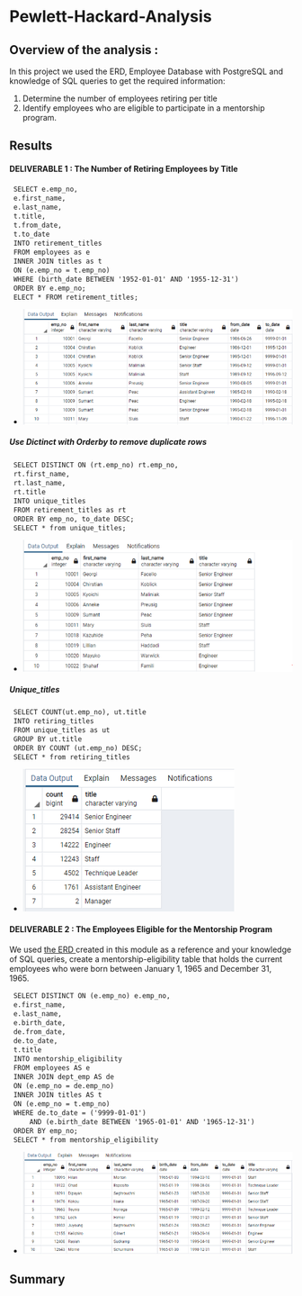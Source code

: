 # Pewlett-Hackard-Analysis


## Overview of the analysis :

In this project we used the ERD, Employee Database with PostgreSQL and knowledge of SQL queries to get the required information: 
1. Determine the number of employees retiring per title
2. Identify employees who are eligible to participate in a mentorship program.

## Results


#### DELIVERABLE 1 : The Number of Retiring Employees by Title


     SELECT e.emp_no,
     e.first_name,
     e.last_name,
     t.title,
     t.from_date,
     t.to_date
     INTO retirement_titles
     FROM employees as e
     INNER JOIN titles as t
     ON (e.emp_no = t.emp_no)
     WHERE (birth_date BETWEEN '1952-01-01' AND '1955-12-31')
     ORDER BY e.emp_no;
     ELECT * FROM retirement_titles;

 - ![retirement_titles.PNG](https://github.com/tjavaheripour/Pewlett-Hackard-Analysis/blob/main/Resources/retirement_titles.PNG)

##### Use Dictinct with Orderby to remove duplicate rows
     SELECT DISTINCT ON (rt.emp_no) rt.emp_no,
     rt.first_name,
     rt.last_name,
     rt.title
     INTO unique_titles
     FROM retirement_titles as rt
     ORDER BY emp_no, to_date DESC;
     SELECT * from unique_titles;

 - ![unique_titles.PNG](https://github.com/tjavaheripour/Pewlett-Hackard-Analysis/blob/main/Resources/unique_titles.PNG)
 
##### Unique_titles
     SELECT COUNT(ut.emp_no), ut.title
     INTO retiring_titles
     FROM unique_titles as ut
     GROUP BY ut.title
     ORDER BY COUNT (ut.emp_no) DESC;
     SELECT * from retiring_titles

 - ![retiring_titles.PNG](https://github.com/tjavaheripour/Pewlett-Hackard-Analysis/blob/main/Resources/retiring_titles.PNG)

#### DELIVERABLE 2 : The Employees Eligible for the Mentorship Program
We used [ the ERD ](https://github.com/tjavaheripour/Pewlett-Hackard-Analysis/blob/main/EmployeeDB.png) created in this module as a reference and your knowledge of SQL queries, create a mentorship-eligibility table that holds the current employees who were born between January 1, 1965 and December 31, 1965.

     SELECT DISTINCT ON (e.emp_no) e.emp_no,
     e.first_name,
     e.last_name,
     e.birth_date,
     de.from_date,
     de.to_date,
     t.title
     INTO mentorship_eligibility
     FROM employees AS e
     INNER JOIN dept_emp AS de
     ON (e.emp_no = de.emp_no)
     INNER JOIN titles AS t
     ON (e.emp_no = t.emp_no)
     WHERE de.to_date = ('9999-01-01')
         AND (e.birth_date BETWEEN '1965-01-01' AND '1965-12-31')
     ORDER BY emp_no;
     SELECT * from mentorship_eligibility

 - ![mentorship_eligibility.PNG](https://github.com/tjavaheripour/Pewlett-Hackard-Analysis/blob/main/Resources/mentorship_eligibility.PNG)


## Summary


 
